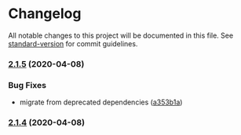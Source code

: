 # Changelog

All notable changes to this project will be documented in this file. See [standard-version](https://github.com/conventional-changelog/standard-version) for commit guidelines.

### [2.1.5](https://github.com/byuweb/web-component-build/compare/v2.1.4...v2.1.5) (2020-04-08)


### Bug Fixes

* migrate from deprecated dependencies ([a353b1a](https://github.com/byuweb/web-component-build/commit/a353b1a155a76aa372ffb2830249bc74ec02c067))

### [2.1.4](https://github.com/byuweb/web-component-build/compare/v2.1.3...v2.1.4) (2020-04-08)
